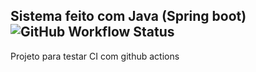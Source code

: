 ## Sistema feito com Java (Spring boot) ![GitHub Workflow Status](https://img.shields.io/github/workflow/status/Luancarlos/Teste-com-java/maven)
Projeto para testar CI com github actions